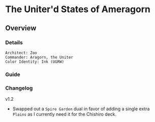 # The Uniter'd States of Ameragorn
## Overview
### Details
```
Architect: Zoo
Commander: Aragorn, the Uniter
Color Identity: Ink (UGRW)
```

### Guide

### Changelog
v1.2
- Swapped out a `Spire Garden` dual in favor of adding a single extra `Plains` as I currently need it for the Chishiro deck.